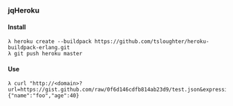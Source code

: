 ### jqHeroku

#### Install

```shell
λ heroku create --buildpack https://github.com/tsloughter/heroku-buildpack-erlang.git
λ git push heroku master
```

#### Use

```shell
λ curl "http://<domain>?url=https://gist.github.com/raw/0f6d146cdfb814ab23d9/test.json&expression=$[name=foo]"
{"name":"foo","age":40}
```
